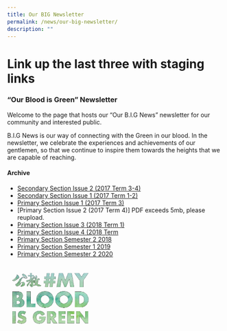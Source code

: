 ```yaml
---
title: Our BIG Newsletter
permalink: /news/our-big-newsletter/
description: ""
---
```

# Link up the last three with staging links
### “Our Blood is Green” Newsletter


Welcome to the page that hosts our “Our B.I.G News” newsletter for our community and interested public.

B.I.G News is our way of connecting with the Green in our blood. In the newsletter, we celebrate the experiences and achievements of our gentlemen, so that we continue to inspire them towards the heights that we are capable of reaching.

#### Archive

*   [Secondary Section Issue 2 (2017 Term 3-4)](https://drive.google.com/file/d/1LGkwuviVIaWmGuQrGeak19uRcbTqI1sf/view?usp=sharing)
*   [Secondary Section Issue 1 (2017 Term 1-2)](https://drive.google.com/file/d/0B2cCgHMlm1qIMTZvdlpUd1pqenM/view)
*   [Primary Section Issue 1 (2017 Term 3)](http://tinyurl.com/chspenewsletterissue1)
*   [Primary Section Issue 2 (2017 Term 4)] PDF exceeds 5mb, please reupload.
*   [Primary Section Issue 3 (2018 Term 1)](https://tinyurl.com/chspenewsletterissue3)
*   [Primary Section Issue 4 (2018 Term](https://tinyurl.com/chspenewsletterissue4)
*   [Primary Section Semester 2 2018](https://staging.d26k7rl81eo6rb.amplifyapp.com/resources/news/issue-2018-semester-2/)
*   [Primary Section Semester 1 2019](https://staging.d26k7rl81eo6rb.amplifyapp.com/resources/news/issue-2019-semester-1/)
*   [Primary Section Semester 2 2020](https://staging.d26k7rl81eo6rb.amplifyapp.com/resources/news/p6-graduation-ceremony/)

<img src="/images/print1.png" style="width:40%">